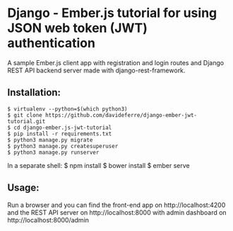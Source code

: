 Django - Ember.js tutorial for using JSON web token (JWT) authentication
======================================================================

A sample Ember.js client app with registration and login routes and Django REST API backend server made with django-rest-framework.

Installation:
-------------
    $ virtualenv --python=$(which python3)
    $ git clone https://github.com/davideferre/django-ember-jwt-tutorial.git
    $ cd django-ember.js-jwt-tutorial
    $ pip install -r requirements.txt
    $ python3 manage.py migrate
    $ python3 manage.py createsuperuser
    $ python3 manage.py runserver

In a separate shell:
    $ npm install
    $ bower install
    $ ember serve

Usage:
------
Run a browser and you can find the front-end app on http://localhost:4200 and the REST API server on http://localhost:8000 with admin dashboard on http://localhost:8000/admin
